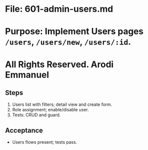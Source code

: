 # File: 601-admin-users.md

# Purpose: Implement Users pages `/users`, `/users/new`, `/users/:id`.

# All Rights Reserved. Arodi Emmanuel

## Steps

1. Users list with filters; detail view and create form.
2. Role assignment; enable/disable user.
3. Tests: CRUD and guard.

## Acceptance

- Users flows present; tests pass.
